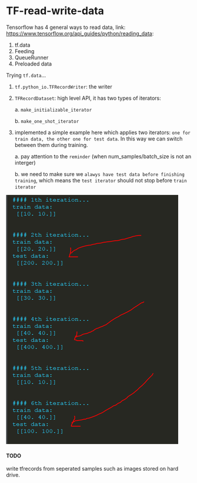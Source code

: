 # TF-read-write-data

Tensorflow has 4 general ways to read data, link: https://www.tensorflow.org/api_guides/python/reading_data:
1. tf.data
2. Feeding
3. QueueRunner
4. Preloaded data

Trying `tf.data`...
1. `tf.python_io.TFRecordWriter`: the writer
2. `TFRecordDataset`: high level API, it has two types of iterators:

   a. `make_initializable_iterator`
   
   b. `make_one_shot_iterator`
   
3. implemented a simple example here which applies two iterators: `one for train data, the other one for test data`. In this way we can switch between them during training.

    a. pay attention to the `reminder` (when num_samples/batch_size is not an interger)
    
    b. we need to make sure we `alawys have test data before finishing training`, which means the `test iterator` should not stop before `train iterator`

![Test](https://github.com/kevin28520/TF-read-data/blob/master/test.PNG?raw=true)

#### TODO

write tfrecords from seperated samples such as images stored on hard drive.
